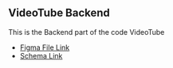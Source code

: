 ## VideoTube Backend

This is the Backend part of the code VideoTube
- [Figma File Link](https://www.figma.com/file/shmxWL5FKRO5GNOPPopBg6/PLAY?type=design&node-id=0-1&mode=design&t=EqUReBBG64hMda9B-0)
- [Schema Link](https://app.eraser.io/workspace/YtPqZ1VogxGy1jzIDkzj)

